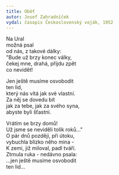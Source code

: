 ```yaml
---
title: Oběť
autor: Josef Zahradníček
vydal: časopis Československý voják, 1952
---
```


Na Ural   
možná psal    
od nás, z takové dálky:   
"Bude už brzy konec války,   
čekej mne, drahá, přijdu zpět    
co nevidět!

Jen ještě musíme osvobodit   
ten lid,   
který nás vítá jak své vlastní.  
Za něj se dovedu bít  
jak za tebe, jak za svého syna,  
abyste byli šťastni.

Vrátím se brzy domů!   
Už jsme se neviděli tolik roků..."  
O pár dnů později, při útoku,   
vybuchla blízko něho mina -    
K zemi, již miloval, padl tváří.   
Ztrnula ruka - nedávno psala:   
...jen ještě musíme osvobodit   
ten lid...